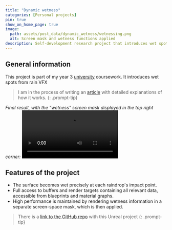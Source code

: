 ```yaml
---
title: "Dynamic wetness"
categories: [Personal projects]
pin: true
show_on_home_page: true
image:
  path: assets/post_data/dynamic_wetness/wetnessing.png
  alt: Screen mask and wetness functions applied
description: Self-development research project that introduces wet spots from rain VFX
---
```


## General information

This project is part of my year 3 [university](https://www.buas.nl/) coursework. It introduces wet spots from rain VFX

> I am in the process of writing an [article](/posts/Dynamic_wetness_article/) with detailed explanations of how it works.
{: .prompt-tip}

*Final result, with the "wetness" screen mask displayed in the top right corner:*
<video class="w-100" controls>
  <source src="https://github.com/user-attachments/assets/ff1e54f3-59c8-4df7-8bfe-ccd45236d138" type="video/mp4">
</video>

## Features of the project

- The surface becomes wet precisely at each raindrop's impact point.
- Full access to buffers and render targets containing all relevant data, accessible from blueprints and material graphs.
- High performance is maintained by rendering wetness information in a separate screen-space mask, which is then applied.

> There is a [link to the GitHub repo](https://github.com/SmailikHappy/GraphicsConcepting) with this Unreal project
{: .prompt-tip}